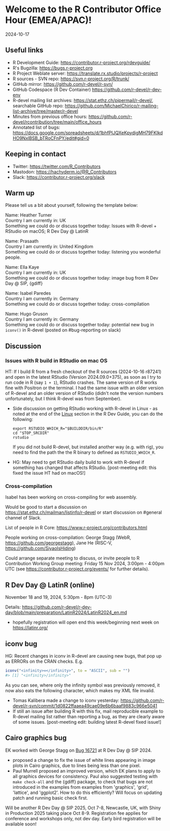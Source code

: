 # Welcome to the R Contributor Office Hour (EMEA/APAC)! 
2024-10-17

## Useful links 

 * R Development Guide: https://contributor.r-project.org/rdevguide/ 
 * R's Bugzilla: https://bugs.r-project.org 
 * R Project Weblate server: https://translate.rx.studio/projects/r-project 
 * R sources - SVN repo: https://svn.r-project.org/R/trunk/ 
 * GitHub mirror: https://github.com/r-devel/r-svn/ 
 * GitHub Codespace (R Dev Container) https://github.com/r-devel/r-dev-env 
 * R-devel mailing list archives: https://stat.ethz.ch/pipermail/r-devel/, searchable GitHub repo: https://github.com/MichaelChirico/r-mailing-list-archive/tree/master/r-devel 
 * Minutes from previous office hours: https://github.com/r-devel/rcontribution/tree/main/office_hours 
 * Annotated list of bugs: https://docs.google.com/spreadsheets/d/1bhfPIJQXeKpydigMH79FKIkdHO9NxlBSB_bTRoCFnPY/edit#gid=0

## Keeping in contact 

 * Twitter: https://twitter.com/R_Contributors  
 * Mastodon: https://hachyderm.io/@R_Contributors  
 * Slack: https://contributor.r-project.org/slack 

## Warm up 

Please tell us a bit about yourself, following the template below: 

Name: Heather Turner    
Country I am currently in: UK   
Something we could do or discuss together today: Issues with R-devel + RStudio on macOS; R Dev Day @ LatinR 

Name:  Prasaath  
Country I am currently in: United Kingdom  
Something we could do or discuss together today: listening you wonderful people.  

Name: Ella Kaye  
Country I am currently in: UK  
Something we could do or discuss together today: image bug from R Dev Day @ SIP, {gdiff}

Name: Isabel Paredes  
Country I am currently in: Germany  
Something we could do or discuss together today: cross-compilation

Name: Hugo Gruson  
Country I am currently in: Germany  
Something we could do or discuss together today: potential new bug in `iconv()` in R-devel (posted on #bug-reporting on slack)

## Discussion

### Issues with R build in RStudio on mac OS

HT: If I build R from a fresh checkout of the R sources (2024-10-16 r87241) and open in the latest RStudio (Version 2024.09.0+375), as soon as I try to run code in R (say `1 + 1`), RStudio crashes. The same version of R works fine with Positron or the terminal. I had the same issue with an older version of R-devel and an older version of RStudio (didn't note the version numbers unfortunately, but I think R-devel was from September). 

- Side discussion on getting RStudio working with R-devel in Linux - as noted at the end of the [Linux](https://contributor.r-project.org/rdevguide/GetStart.html#linux) section in the R Dev Guide, you can do the following:
  ```
  export RSTUDIO_WHICH_R="$BUILDDIR/bin/R"
  cd "$TOP_SRCDIR"
  rstudio
  ```
  If you did not build R-devel, but installed another way (e.g. with rig), you need to find the path the the R binary to defined as `RSTUDIO_WHICH_R`.

- HG: May need to get RStudio daily build to work with R-devel if something has changed that affects RStudio. [post-meeting edit: this fixed the issue HT had on macOS!]

### Cross-compilation

Isabel has been working on cross-compiling for web assembly. 

Would be good to start a discussion on https://stat.ethz.ch/mailman/listinfo/r-devel or start discussion on #general channel of Slack.

List of people in R Core: https://www.r-project.org/contributors.html

People working on cross-compilation: George Stagg (WebR, https://github.com/georgestagg), Jane He (RISC-V, https://github.com/SiyaoIsHiding)

Could arrange separate meeting to discuss, or invite people to R Contribution Working Group meeting: Friday 15 Nov 2024, 3:00pm - 4:00pm UTC (see https://contributor.r-project.org/events/ for further details).

## R Dev Day @ LatinR (online)

November 18 and 19, 2024, 5:30pm - 8pm (UTC-3)

Details: https://github.com/r-devel/r-dev-day/blob/main/preparation/LatinR2024/LatinR2024_en.md

- hopefully registration will open end this week/beginning next week on https://latinr.org/

## iconv bug 

HG: Recent changes in iconv in R-devel are causing new bugs, that pop up as ERRORs on the CRAN checks. E.g.

```r
iconv("<infinity>∞</infinity>", to = "ASCII", sub = "")
#> [1] "<infinity>/infinity>"
```

As you can see, where only the infinity symbol was previously removed, it now also eats the following character, which makes my XML file invalid. 

- Tomas Kalibera made a change to iconv yesterday: https://github.com/r-devel/r-svn/commit/1d0822ffaaea49cae09e6b6baaf9883c966e5041
- If still an issue after building R with this fix, mail reproducible example to R-devel mailing list rather than reporting a bug, as they are clearly aware of some issues. [post-meeting edit: building latest R-devel fixed issue!]

## Cairo graphics bug

EK worked with George Stagg on [Bug 16721](https://bugs.r-project.org/show_bug.cgi?id=16721) at R Dev Day @ SIP 2024.

- proposed a change to fix the issue of white lines appearing in image plots in Cairo graphics, due to lines being less than one pixel.
- Paul Murrell proposed an improved version, which EK plans to apply to all graphics devices for consistency. Paul also suggested testing with `make check-all` and the {gdiff} package, to check that bugs are not introduced in the examples from examples from 'graphics', 'grid', 'lattice', and 'ggplot2'. How to do this efficiently? Will focus on updating patch and running basic check first.

Will be another R Dev Day @ SIP 2025, Oct 7-8, Newcastle, UK,  with Shiny in Production 2025 taking place Oct 8-9. Registration fee applies for conference and workshops only, not dev day. Early bird registration will be available soon!
